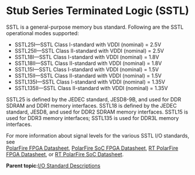 # Stub Series Terminated Logic \(SSTL\)

SSTL is a general-purpose memory bus standard. Following are the SSTL operational modes supported:

-   SSTL25I—SSTL Class I-standard with VDDI \(nominal\) = 2.5V
-   SSTL25II—SSTL Class II-standard with VDDI \(nominal\) = 2.5V
-   SSTL18I—SSTL Class I-standard with VDDI \(nominal\) = 1.8V
-   SSTL18II—SSTL Class II-standard with VDDI \(nominal\) = 1.8V
-   SSTL15I—SSTL Class I-standard with VDDI \(nominal\) = 1.5V
-   SSTL15II—SSTL Class II-standard with VDDI \(nominal\) = 1.5V
-   SSTL135I—SSTL Class I-standard with VDDI \(nominal\) = 1.35V
-   SSTL135II—SSTL Class II-standard with VDDI \(nominal\) = 1.35V

SSTL25 is defined by the JEDEC standard, JESD8-9B, and used for DDR SDRAM and DDR1 memory interfaces. SSTL18 is defined by the JEDEC standard, JESD8, and used for DDR2 SDRAM memory interfaces. SSTL15 is used for DDR3 memory interfaces; SSTL135 is used for DDR3L memory interfaces.

For more information about signal levels for the various SSTL I/O standards, see<br /> [PolarFire FPGA Datasheet](https://ww1.microchip.com/downloads/aemDocuments/documents/FPGA/ProductDocuments/DataSheets/PolarFire-FPGA-Datasheet-DS00003831.pdf), [PolarFire SoC FPGA Datasheet](https://ww1.microchip.com/downloads/aemDocuments/documents/FPGA/ProductDocuments/DataSheets/PolarFire-SoC-Datasheet-DS00004248.pdf), [RT PolarFire FPGA Datasheet](https://ww1.microchip.com/downloads/aemDocuments/documents/FPGA/ProductDocuments/DataSheets/RT-PolarFire-FPGA-Datasheet-00004122A.pdf), or [RT PolarFire SoC Datasheet](https://ww1.microchip.com/downloads/aemDocuments/documents/FPGA/ProductDocuments/DataSheets/PolarFire-SoC-Datasheet-DS00004248.pdf).

**Parent topic:**[I/O Standard Descriptions](GUID-07F30430-9CF8-4A1E-8C90-A8B9D9B8986F.md)

